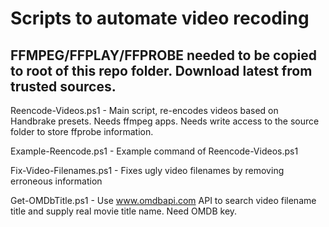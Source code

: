# Scripts to automate video recoding

## FFMPEG/FFPLAY/FFPROBE needed to be copied to root of this repo folder. Download latest from trusted sources.

Reencode-Videos.ps1 - Main script, re-encodes videos based on Handbrake presets. Needs ffmpeg apps. Needs write access to the source folder to store ffprobe information.

Example-Reencode.ps1 - Example command of Reencode-Videos.ps1

Fix-Video-Filenames.ps1 - Fixes ugly video filenames by removing erroneous information

Get-OMDbTitle.ps1 - Use www.omdbapi.com API to search video filename title and supply real movie title name. Need OMDB key.

